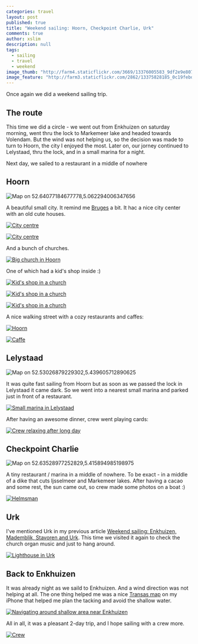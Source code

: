 ```yaml
---
categories: travel
layout: post
published: true
title: "Weekend sailing: Hoorn, Checkpoint Charlie, Urk"
comments: true
author: xslim
description: null
tags: 
  - sailing
  - travel
  - weekend
image_thumb: "http://farm4.staticflickr.com/3669/13376005583_9df2e9e807_s.jpg"
image_feature: "http://farm3.staticflickr.com/2862/13375828185_0c19febd1f_o.jpg"
---
```


Once again we did a weekend sailing trip. 

## The route
This time we did a circle - we went out from Enkhuizen on saturday morning, went thru the lock to Markemeer lake and headed towards Volendam. But the wind was not helping us, so the decision was made to turn to Hoorn, the city I enjoyed the most. Later on, our jorney continued to Lelystaad, thru the lock, and in a small marina for a night. 

Next day, we sailed to a restaurant in a middle of nowhere

## Hoorn
![Map on 52.64077184677778,5.062294006347656](http://api.tiles.mapbox.com/v3/xslim.hgm2p8g2/5.062294006347656,52.64077184677778,12/640x200.png)

[<i class="fa fa-foursquare"></i>](https://foursquare.com/v/koepelkerk-hoorn/4da98c0a0437dccbd7ed1952)
A beautiful small city. It remind me [Bruges](http://restlesspoint.com/travel/bruges/) a bit. It hac a nice city center with an old cute houses.

<!-- http://www.flickr.com/photos/xslim/13375975893 -->
[![City centre](http://farm3.staticflickr.com/2855/13375975893_a1fc294043_z.jpg)](http://farm3.staticflickr.com/2855/13375975893_a1fc294043_b.jpg)

<!-- http://www.flickr.com/photos/xslim/13375832405 -->
[![City centre](http://farm4.staticflickr.com/3753/13375832405_f56b58b967_z.jpg)](http://farm4.staticflickr.com/3753/13375832405_f56b58b967_b.jpg)

And a bunch of churches.

<!-- http://www.flickr.com/photos/xslim/13375967323 -->
[![Big church in Hoorn](http://farm3.staticflickr.com/2861/13375967323_7b319de5cc_z.jpg)](http://farm3.staticflickr.com/2861/13375967323_7b319de5cc_b.jpg)

One of which had a kid's shop inside :)

<!-- http://www.flickr.com/photos/xslim/13375971943 -->
[![Kid's shop in a church](http://farm4.staticflickr.com/3671/13375971943_edcd4f05e4_z.jpg)](http://farm4.staticflickr.com/3671/13375971943_edcd4f05e4_b.jpg)

<!-- http://www.flickr.com/photos/xslim/13376191324 -->
[![Kid's shop in a church](http://farm4.staticflickr.com/3806/13376191324_04b39c3dc6_z.jpg)](http://farm4.staticflickr.com/3806/13376191324_04b39c3dc6_b.jpg)

<!-- http://www.flickr.com/photos/xslim/13375822775 -->
[![Kid's shop in a church](http://farm3.staticflickr.com/2867/13375822775_1e22d62817_z.jpg)](http://farm3.staticflickr.com/2867/13375822775_1e22d62817_b.jpg)

A nice walking street with a cozy restaurants and caffes:

<!-- http://www.flickr.com/photos/xslim/13375831395 -->
[![Hoorn](http://farm3.staticflickr.com/2853/13375831395_0d5b9b85b4_z.jpg)](http://farm3.staticflickr.com/2853/13375831395_0d5b9b85b4_b.jpg)

<!-- http://www.flickr.com/photos/xslim/13375827065 -->
[![Caffe](http://farm4.staticflickr.com/3771/13375827065_b86a4548a5_z.jpg)](http://farm4.staticflickr.com/3771/13375827065_b86a4548a5_b.jpg)


## Lelystaad
![Map on 52.53026879229302,5.439605712890625](http://api.tiles.mapbox.com/v3/xslim.hgm2p8g2/5.439605712890625,52.53026879229302,11/640x200.png)

It was quite fast sailing from Hoorn but as soon as we passed the lock in Lelystaad it came dark. So we went into a nearest small marina and parked just in front of a restaurant. 
<!-- http://www.flickr.com/photos/xslim/13376221804 -->
[![Small marina in Lelystaad](http://farm8.staticflickr.com/7045/13376221804_c0737f4da4_z.jpg)](http://farm8.staticflickr.com/7045/13376221804_c0737f4da4_b.jpg)

After having an awesome dinner, crew went playing cards:

<!-- http://www.flickr.com/photos/xslim/13375979793 -->
[![Crew relaxing after long day](http://farm3.staticflickr.com/2832/13375979793_3a7ea77c55_z.jpg)](http://farm3.staticflickr.com/2832/13375979793_3a7ea77c55_b.jpg)

## Checkpoint Charlie 
![Map on 52.63528977252829,5.415894985198975](http://api.tiles.mapbox.com/v3/xslim.hgm2p8g2/5.415894985198975,52.63528977252829,15/640x200.png)

[<i class="fa fa-foursquare"></i>](https://foursquare.com/v/checkpoint-charlie/4c46afbac047be9a714e2e79) A tiny restaurant / marina in a middle of nowhere. To be exact - in a middle of a dike that cuts Ijsselmeer and Markemeer lakes. After having a cacao and some rest, the sun came out, so crew made some photos on a boat :)

<!-- http://www.flickr.com/photos/xslim/13375857715 -->
[![Helmsman](http://farm4.staticflickr.com/3817/13375857715_120df888c2_z.jpg)](http://farm4.staticflickr.com/3817/13375857715_120df888c2_b.jpg)

## Urk
I've mentioned Urk in my previous article [Weekend sailing: Enkhuizen, Mademblik, Stavoren and Urk](http://restlesspoint.com/travel/weekend-sailing-enkhuizen-mademblik-stavoren-and-urk/). This time we visited it again to check the church organ music and just to hang around.

<!-- http://www.flickr.com/photos/xslim/13376005583 -->
[![Lighthouse in Urk](http://farm4.staticflickr.com/3669/13376005583_9df2e9e807_z.jpg)](http://farm4.staticflickr.com/3669/13376005583_9df2e9e807_b.jpg)


## Back to Enkhuizen

It was already night as we saild to Enkhuizen. And a wind direction was not helping at all. The one thing helped me was a nice [Transas map](http://isailor.us) on my iPhone that helped me plan the tacking and avoid the shallow water.

<!-- http://www.flickr.com/photos/xslim/13376227794 -->
[![Navigating around shallow area near Enkhuizen](http://farm4.staticflickr.com/3831/13376227794_711d67dab6_z.jpg)](http://farm4.staticflickr.com/3831/13376227794_711d67dab6_b.jpg)

All in all, it was a pleasant 2-day trip, and I hope sailing with a crew more.

<!-- http://www.flickr.com/photos/xslim/13376223294 -->
[![Crew](http://farm4.staticflickr.com/3735/13376223294_ff5139cf3d_z.jpg)](http://farm4.staticflickr.com/3735/13376223294_ff5139cf3d_b.jpg)
